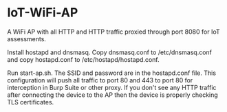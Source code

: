 # IoT-WiFi-AP
A WiFi AP with all HTTP and HTTP traffic proxied through port 8080 for IoT assessments.

Install hostapd and dnsmasq. Copy dnsmasq.conf to /etc/dnsmasq.conf and copy hostapd.conf to /etc/hostapd/hostapd.conf.

Run start-ap.sh. The SSID and password are in the hostapd.conf file. This configuration will push all traffic to port 80 and 443 to port 80 for interception in Burp Suite or other proxy. If you don't see any HTTP traffic after connecting the device to the AP then the device is properly checking TLS certificates.
